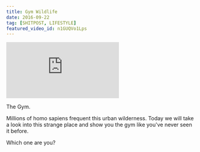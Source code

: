 ```yaml
---
title: Gym Wildlife
date: 2016-09-22
tag: [SHITPOST, LIFESTYLE]
featured_video_id: n1GUQVo1Lps
---
```

<iframe src="https://www.youtube.com/embed/n1GUQVo1Lps" frameborder="0" allowfullscreen></iframe>


The Gym. 

Millions of homo sapiens frequent this urban wilderness. Today we will take a look into this strange place and show you the gym like you've never seen it before.


Which one are you?